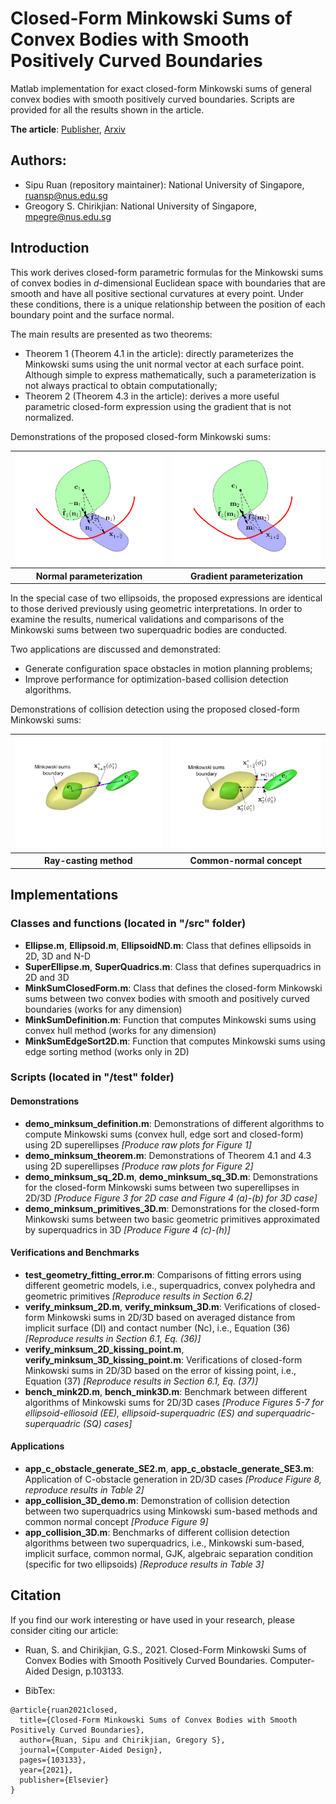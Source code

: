 # Closed-Form Minkowski Sums of Convex Bodies with Smooth Positively Curved Boundaries
Matlab implementation for exact closed-form Minkowski sums of general convex bodies with smooth positively curved boundaries. Scripts are provided for all the results shown in the article.

__The article__: [Publisher](https://www.sciencedirect.com/science/article/abs/pii/S0010448521001445), [Arxiv](https://arxiv.org/abs/2012.15461)

## Authors:
+ Sipu Ruan (repository maintainer): National University of Singapore, ruansp@nus.edu.sg
+ Greogory S. Chirikjian: National University of Singapore, mpegre@nus.edu.sg

## Introduction
This work derives closed-form parametric formulas for the Minkowski sums of convex bodies in $d$-dimensional Euclidean space with boundaries that are smooth and have all positive sectional curvatures at every point. Under these conditions, there is a unique relationship between the position of each boundary point and the surface normal. 

The main results are presented as two theorems:
+ Theorem 1 (Theorem 4.1 in the article): directly parameterizes the Minkowski sums using the unit normal vector at each surface point. Although simple to express mathematically, such a parameterization is not always practical to obtain computationally;
+ Theorem 2 (Theorem 4.3 in the article): derives a more useful parametric closed-form expression using the gradient that is not normalized. 

Demonstrations of the proposed closed-form Minkowski sums:
<table>
  <tr>
    <td><img src="/misc/demo_minksum_thm1.png" alt="Demonstration of normal-parameterized closed-form Minkowski sums" width="300"/></td>
    <td><img src="/misc/demo_minksum_thm2.png" alt="Demonstration of gradient-parameterized closed-form Minkowski sums" width="300"/></td>
  </tr>
  <tr>
    <th>Normal parameterization</th>
    <th>Gradient parameterization</th>
  </tr>
</table>


In the special case of two ellipsoids, the proposed expressions are identical to those derived previously using geometric interpretations. In order to examine the results, numerical validations and comparisons of the Minkowski sums between two superquadric bodies are conducted. 

Two applications are discussed and demonstrated:
+ Generate configuration space obstacles in motion planning problems;
+ Improve performance for optimization-based collision detection algorithms.

Demonstrations of collision detection using the proposed closed-form Minkowski sums:
<table>
  <tr>
    <td><img src="/misc/app_collision_3D_demo_mink_ray.png" alt="Collision detetion using closed-form Minkowski sums and ray-casting method" width="300"/></td>
    <td><img src="/misc/app_collision_3D_demo_mink_normal.png" alt="Collision detetion using closed-form Minkowski sums and common normal concept" width="300"/></td>
  </tr>
  <tr>
    <th>Ray-casting method</th>
    <th>Common-normal concept</th>
  </tr>
</table>

## Implementations
### Classes and functions (located in "/src" folder)
+ __Ellipse.m__, __Ellipsoid.m__, __EllipsoidND.m__: Class that defines ellipsoids in 2D, 3D and N-D
+ __SuperEllipse.m__, __SuperQuadrics.m__: Class that defines superquadrics in 2D and 3D
+ __MinkSumClosedForm.m__: Class that defines the closed-form Minkowski sums between two convex bodies with smooth and positively curved boundaries (works for any dimension)
+ __MinkSumDefinition.m__: Function that computes Minkowski sums using convex hull method (works for any dimension)
+ __MinkSumEdgeSort2D.m__: Function that computes Minkowski sums using edge sorting method (works only in 2D)

### Scripts (located in "/test" folder)
#### Demonstrations 
+ __demo_minksum_definition.m__: Demonstrations of different algorithms to compute Minkowski sums (convex hull, edge sort and closed-form) using 2D superellipses *[Produce raw plots for Figure 1]*
+ __demo_minksum_theorem.m__: Demonstrations of Theorem 4.1 and 4.3 using 2D superellipses *[Produce raw plots for Figure 2]*
+ __demo_minksum_sq_2D.m__, __demo_minksum_sq_3D.m__: Demonstrations for the closed-form Minkowski sums between two superellipses in 2D/3D *[Produce Figure 3 for 2D case and Figure 4 (a)-(b) for 3D case]*
+ __demo_minksum_primitives_3D.m__: Demonstrations for the closed-form Minkowski sums between two basic geometric primitives approximated by superquadrics in 3D *[Produce Figure 4 (c)-(h)]*

#### Verifications and Benchmarks
+ __test_geometry_fitting_error.m__: Comparisons of fitting errors using different geometric models, i.e., superquadrics, convex polyhedra and geometric primitives *[Reproduce results in Section 6.2]*
+ __verify_minksum_2D.m__, __verify_minksum_3D.m__: Verifications of closed-form Minkowski sums in 2D/3D based on averaged distance from implicit surface (DI) and contact number (Nc), i.e., Equation (36) *[Reproduce results in Section 6.1, Eq. (36)]*
+ __verify_minksum_2D_kissing_point.m__, __verify_minksum_3D_kissing_point.m__: Verifications of closed-form Minkowski sums in 2D/3D based on the error of kissing point, i.e., Equation (37) *[Reproduce results in Section 6.1, Eq. (37)]*
+ __bench_mink2D.m__, __bench_mink3D.m__: Benchmark between different algorithms of Minkowski sums for 2D/3D cases *[Produce Figures 5-7 for ellipsoid-elliosoid (EE), ellipsoid-superquadric (ES) and superquadric-superquadric (SQ) cases]*

#### Applications
+ __app_c_obstacle_generate_SE2.m__, __app_c_obstacle_generate_SE3.m__: Application of C-obstacle generation in 2D/3D cases *[Produce Figure 8, reproduce results in Table 2]*
+ __app_collision_3D_demo.m__: Demonstration of collision detection between two superquadrics using Minkowski sum-based methods and common normal concept *[Produce Figure 9]*
+ __app_collision_3D.m__: Benchmarks of different collision detection algorithms between two superquadrics, i.e., Minkowski sum-based, implicit surface, common normal, GJK, algebraic separation condition (specific for two ellipsoids) *[Reproduce results in Table 3]*

## Citation
If you find our work interesting or have used in your research, please consider citing our article:

- Ruan, S. and Chirikjian, G.S., 2021. Closed-Form Minkowski Sums of Convex Bodies with Smooth Positively Curved Boundaries. Computer-Aided Design, p.103133.

- BibTex:
```
@article{ruan2021closed,
  title={Closed-Form Minkowski Sums of Convex Bodies with Smooth Positively Curved Boundaries},
  author={Ruan, Sipu and Chirikjian, Gregory S},
  journal={Computer-Aided Design},
  pages={103133},
  year={2021},
  publisher={Elsevier}
}
```
